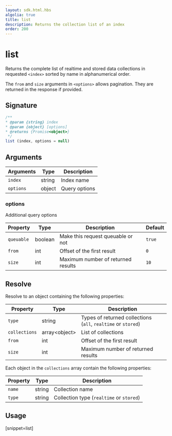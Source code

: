 ```yaml
---
layout: sdk.html.hbs
algolia: true
title: list
description: Returns the collection list of an index
order: 200
---
```


# list

Returns the complete list of realtime and stored data collections in requested `<index>` sorted by name in alphanumerical order.  

The `from` and `size` arguments in `<options>` allows pagination. They are returned in the response if provided.


## Signature

```javascript
/**
* @param {string} index
* @param {object} [options]
* @returns {Promise<object>}
 */
list (index, options = null)
```

## Arguments

| Arguments    | Type    | Description |
|--------------|---------|-------------|
| ``index`` | string | Index name    |
| ``options`` | object | Query options    |

### **options**

Additional query options

| Property   | Type    | Description                       | Default |
| ---------- | ------- | --------------------------------- | ------- |
| `queuable` | boolean | Make this request queuable or not | `true`  |
| `from` | int | Offset of the first result | `0` |
| `size` | int | Maximum number of returned results | `10` |

## Resolve

Resolve to an object containing the following properties:

| Property   | Type    | Description  |
|--------------|---------|-------------|
| ``type`` | string | Types of returned collections </br>(`all`, `realtime` or `stored`)   |
| ``collections`` | array&lt;object&gt; | List of collections  |
| `from` | int | Offset of the first result |
| `size` | int | Maximum number of returned results |

Each object in the `collections` array contain the following properties:

| Property   | Type    | Description  |
|--------------|---------|-------------|
| ``name`` | string | Collection name |
| ``type`` | string | Collection type (`realtime` or `stored`) |

## Usage

[snippet=list]
